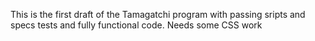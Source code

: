 This is the first draft of the Tamagatchi program with passing sripts and specs tests and fully functional code. Needs some CSS work
